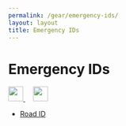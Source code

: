 ```yaml
---
permalink: /gear/emergency-ids/
layout: layout
title: Emergency IDs
---
```


<div class="center">

   <h1>Emergency IDs</h1>
   
   <a href="https://github.com/StevenTammen/steventammen.github.io/edit/master/pages/gear/emergency-ids.md" target="_blank">
     <img src="https://steventammen.github.io/assets/images/GitHub.png" height="30" width="30">
   </a> &nbsp; &nbsp;
   
   <a href="http://prose.io/#StevenTammen/steventammen.github.io/edit/master/pages/gear/emergency-ids.md" target="_blank">
     <img src="https://steventammen.github.io/assets/images/Prose.png" height="30" width="30">
   </a>
   
</div>

- [Road ID](https://www.roadid.com/p/the-Wrist-ID-Slim-2?SC=RoadID&cv=0)
